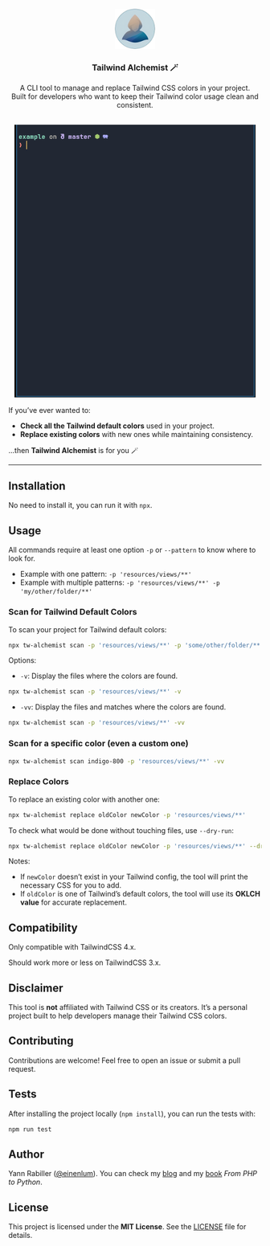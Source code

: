<br/>
<div align="center">
<a href="https://github.com/einenlum/tailwind-alchemist">
<img src="images/logo.png" alt="Logo" width="80" height="80">
</a>
<h3 align="center">Tailwind Alchemist 🪄</h3>
<p align="center">
A CLI tool to manage and replace Tailwind CSS colors in your project.<br />Built for developers who want to keep their Tailwind color usage clean and consistent.
<br/>
<br/>
</p>
<img src="images/demo.gif" alt="Logo" width="480">
</div>

If you’ve ever wanted to:
- **Check all the Tailwind default colors** used in your project.
- **Replace existing colors** with new ones while maintaining consistency.

...then **Tailwind Alchemist** is for you 🪄

---

## Installation

No need to install it, you can run it with `npx`.

## Usage

All commands require at least one option `-p` or `--pattern` to know where to look for.

- Example with one pattern: `-p 'resources/views/**'`
- Example with multiple patterns: `-p 'resources/views/**' -p 'my/other/folder/**'`

### Scan for Tailwind Default Colors

To scan your project for Tailwind default colors:

```bash
npx tw-alchemist scan -p 'resources/views/**' -p 'some/other/folder/**'
```

Options:

- `-v`: Display the files where the colors are found.

```bash
npx tw-alchemist scan -p 'resources/views/**' -v
```

- `-vv`: Display the files and matches where the colors are found.

```bash
npx tw-alchemist scan -p 'resources/views/**' -vv
```

### Scan for a specific color (even a custom one)

```bash
npx tw-alchemist scan indigo-800 -p 'resources/views/**' -vv
```

### Replace Colors

To replace an existing color with another one:

```bash
npx tw-alchemist replace oldColor newColor -p 'resources/views/**'
```

To check what would be done without touching files, use `--dry-run`:

```bash
npx tw-alchemist replace oldColor newColor -p 'resources/views/**' --dry-run
```

Notes:

- If `newColor` doesn’t exist in your Tailwind config, the tool will print the necessary CSS for you to add.
- If `oldColor` is one of Tailwind’s default colors, the tool will use its **OKLCH value** for accurate replacement.


## Compatibility

Only compatible with TailwindCSS 4.x.

Should work more or less on TailwindCSS 3.x.

## Disclaimer

This tool is **not** affiliated with Tailwind CSS or its creators. It’s a personal project built to help developers manage their Tailwind CSS colors.

## Contributing

Contributions are welcome! Feel free to open an issue or submit a pull request.

## Tests

After installing the project locally (`npm install`), you can run the tests with:

```bash
npm run test
```

## Author

Yann Rabiller ([@einenlum](https://github.com/Einenlum/)). You can check my [blog](https://www.einenlum.com) and my [book](https://fromphptopython.com) _From PHP to Python_.

## License

This project is licensed under the **MIT License**. See the [LICENSE](/license) file for details.
